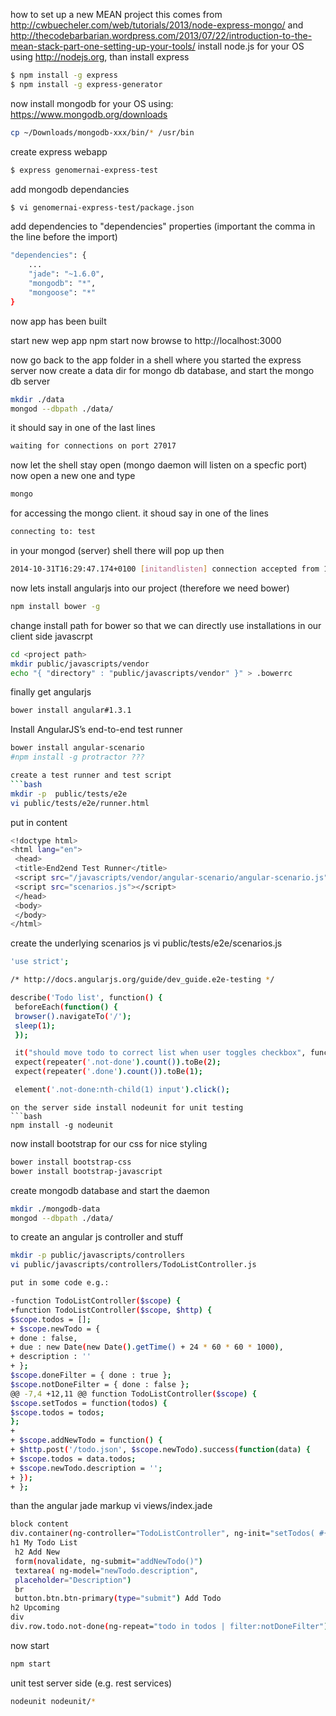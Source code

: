 how to set up a new MEAN project 
this comes from http://cwbuecheler.com/web/tutorials/2013/node-express-mongo/ and http://thecodebarbarian.wordpress.com/2013/07/22/introduction-to-the-mean-stack-part-one-setting-up-your-tools/ 
install node.js for your OS using http://nodejs.org, than
install express
```bash
$ npm install -g express
$ npm install -g express-generator
```

now install mongodb for your OS using: https://www.mongodb.org/downloads
```bash
cp ~/Downloads/mongodb-xxx/bin/* /usr/bin
```

create express webapp

```bash
$ express genomernai-express-test
```


add mongodb dependancies


```bash
$ vi genomernai-express-test/package.json
```

add dependencies to "dependencies" properties (important the comma in the line before the import)

```bash
"dependencies": {
    ...
    "jade": "~1.6.0",
    "mongodb": "*",
    "mongoose": "*"
}
```

now app has been built


start new wep app
npm start
now browse to 
http://localhost:3000

now go back to the app folder in a shell where you started the express server
now create a data dir for mongo db database, and start the mongo db server
```bash
mkdir ./data
mongod --dbpath ./data/
```
it should say in one of the last lines
```bash
waiting for connections on port 27017
```
now let the shell stay open (mongo daemon will listen on a specfic port)
now open a new one and type 
```bash
mongo
```
for accessing the mongo client.
it shoud say in one of the lines
```bash
connecting to: test
```
in your mongod (server) shell there will pop up then
```bash
2014-10-31T16:29:47.174+0100 [initandlisten] connection accepted from 127.0.0.1:64011 #1 (1 connection now open)

```


now lets install angularjs into our project (therefore we need bower)
```bash
npm install bower -g

```
change install path for bower so that we can directly use installations in our client side javascrpt

```bash
cd <project path>
mkdir public/javascripts/vendor
echo "{ "directory" : "public/javascripts/vendor" }" > .bowerrc
```

finally get angularjs

```bash
bower install angular#1.3.1
```
Install AngularJS’s end-to-end test runner
```bash
bower install angular-scenario
#npm install -g protractor ???

create a test runner and test script
```bash
mkdir -p  public/tests/e2e
vi public/tests/e2e/runner.html
```
put in content
```bash
<!doctype html>
<html lang="en">
 <head>
 <title>End2end Test Runner</title>
 <script src="/javascripts/vendor/angular-scenario/angular-scenario.js" ng-autotest></script>
 <script src="scenarios.js"></script>
 </head>
 <body>
 </body>
</html>
```
create the underlying scenarios js
vi  public/tests/e2e/scenarios.js
```bash
'use strict';

/* http://docs.angularjs.org/guide/dev_guide.e2e-testing */

describe('Todo list', function() {
 beforeEach(function() {
 browser().navigateTo('/');
 sleep(1);
 });

 it("should move todo to correct list when user toggles checkbox", function() {
 expect(repeater('.not-done').count()).toBe(2);
 expect(repeater('.done').count()).toBe(1);

 element('.not-done:nth-child(1) input').click();
```

```
on the server side install nodeunit for unit testing
```bash
npm install -g nodeunit
```


now install bootstrap for our css for nice styling

```bash
bower install bootstrap-css
bower install bootstrap-javascript
```

create mongodb database and start the daemon
```bash
mkdir ./mongodb-data
mongod --dbpath ./data/
```
to create an angular js controller and stuff
```bash
mkdir -p public/javascripts/controllers
vi public/javascripts/controllers/TodoListController.js

put in some code e.g.:

-function TodoListController($scope) {
+function TodoListController($scope, $http) {
$scope.todos = [];
+ $scope.newTodo = {
+ done : false,
+ due : new Date(new Date().getTime() + 24 * 60 * 60 * 1000),
+ description : ''
+ };
$scope.doneFilter = { done : true };
$scope.notDoneFilter = { done : false };
@@ -7,4 +12,11 @@ function TodoListController($scope) {
$scope.setTodos = function(todos) {
$scope.todos = todos;
};
+
+ $scope.addNewTodo = function() {
+ $http.post('/todo.json', $scope.newTodo).success(function(data) {
+ $scope.todos = data.todos;
+ $scope.newTodo.description = '';
+ });
+ };

```
than the angular jade markup
vi views/index.jade
```bash
block content
div.container(ng-controller="TodoListController", ng-init="setTodos( #{JSON.stringify(todos)} )")
h1 My Todo List
 h2 Add New
 form(novalidate, ng-submit="addNewTodo()")
 textarea( ng-model="newTodo.description",
 placeholder="Description")
 br
 button.btn.btn-primary(type="submit") Add Todo
h2 Upcoming
div
div.row.todo.not-done(ng-repeat="todo in todos | filter:notDoneFilter")
```


now start
```bash
npm start
```

unit test server side (e.g. rest services)
```bash
nodeunit nodeunit/*
```



